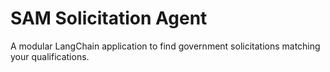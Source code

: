 # SAM Solicitation Agent

A modular LangChain application to find government solicitations matching your qualifications.